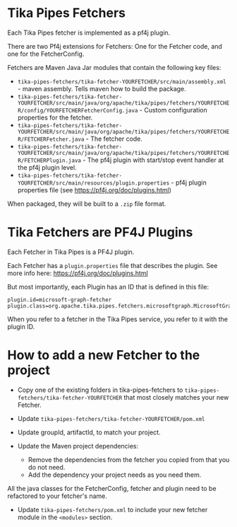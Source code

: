 # Tika Pipes Fetchers

Each Tika Pipes fetcher is implemented as a pf4j plugin.

There are two Pf4j extensions for Fetchers: One for the Fetcher code, and one for the FetcherConfig.

Fetchers are Maven Java Jar modules that contain the following key files:

* `tika-pipes-fetchers/tika-fetcher-YOURFETCHER/src/main/assembly.xml` - maven assembly. Tells maven how to build the package.
* `tika-pipes-fetchers/tika-fetcher-YOURFETCHER/src/main/java/org/apache/tika/pipes/fetchers/YOURFETCHER/config/YOURFETCHERFetcherConfig.java` - Custom configuration properties for the fetcher.
* `tika-pipes-fetchers/tika-fetcher-YOURFETCHER/src/main/java/org/apache/tika/pipes/fetchers/YOURFETCHER/FETCHERFetcher.java` - The fetcher code.
* `tika-pipes-fetchers/tika-fetcher-YOURFETCHER/src/main/java/org/apache/tika/pipes/fetchers/YOURFETCHER/FETCHERPlugin.java` - The pf4j plugin with start/stop event handler at the pf4j plugin level.
* `tika-pipes-fetchers/tika-fetcher-YOURFETCHER/src/main/resources/plugin.properties` - pf4j plugin properties file (see https://pf4j.org/doc/plugins.html)

When packaged, they will be built to a `.zip` file format.

# Tika Fetchers are PF4J Plugins

Each Fetcher in Tika Pipes is a PF4J plugin.

Each Fetcher has a `plugin.properties` file that describes the plugin. See more info here: https://pf4j.org/doc/plugins.html

But most importantly, each Plugin has an ID that is defined in this file:

```
plugin.id=microsoft-graph-fetcher
plugin.class=org.apache.tika.pipes.fetchers.microsoftgraph.MicrosoftGraphPlugin
```

When you refer to a fetcher in the Tika Pipes service, you refer to it with the plugin ID.

# How to add a new Fetcher to the project

* Copy one of the existing folders in tika-pipes-fetchers to `tika-pipes-fetchers/tika-fetcher-YOURFETCHER` that most closely matches your new Fetcher.

* Update `tika-pipes-fetchers/tika-fetcher-YOURFETCHER/pom.xml`

* Update groupId, artifactId, to match your project.

* Update the Maven project dependencies:

    * Remove the dependencies from the fetcher you copied from that you do not need.
    * Add the dependency your project needs as you need them.

All the java classes for the FetcherConfig, fetcher and plugin need to be refactored to your fetcher's name.

* Update `tika-pipes-fetchers/pom.xml` to include your new fetcher module in the `<modules>` section.

